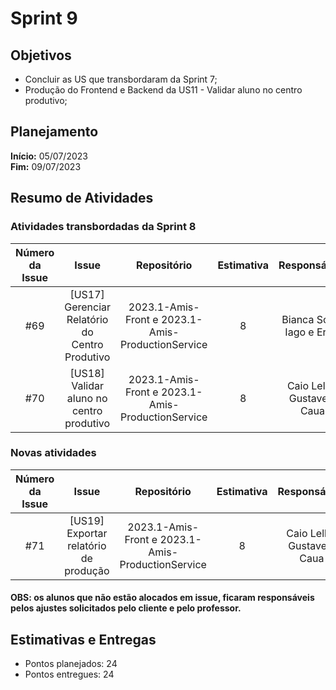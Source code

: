 # Sprint 9

## Objetivos

- Concluir as US que transbordaram da Sprint 7;
- Produção do Frontend e Backend da US11 - Validar aluno no centro produtivo;

## Planejamento
**Início:** 05/07/2023<br/>
**Fim:** 09/07/2023

## Resumo de Atividades


### Atividades transbordadas da Sprint 8

| Número da Issue |             Issue              |       Repositório       | Estimativa |           Responsáveis            |  Status   |
|:---------------:|:------------------------------:|:-----------------------:|:----------:|:---------------------------------:| :---: |
|       #69     |   [US17] Gerenciar Relatório do Centro Produtivo  |    2023.1-Amis-Front  e 2023.1-Amis-ProductionService  |     8      |     Bianca Sofia, Iago e Erick    |  Done |
|       #70     |   [US18] Validar aluno no centro produtivo   |    2023.1-Amis-Front  e 2023.1-Amis-ProductionService  |     8      |     Caio Lellis, Gustave e Caua    |  Done |



### Novas atividades
| Número da Issue |             Issue              |       Repositório       | Estimativa |           Responsáveis            |  Status   |
|:---------------:|:------------------------------:|:-----------------------:|:----------:|:---------------------------------:| :---: |
|       #71     |   [US19] Exportar relatório de produção   |    2023.1-Amis-Front  e 2023.1-Amis-ProductionService |     8      |     Caio Lellis, Gustave e Caua    |  Done |



#### OBS: os alunos que não estão alocados em issue, ficaram responsáveis pelos ajustes solicitados pelo cliente e pelo professor.


## Estimativas e Entregas
* Pontos planejados: 24
* Pontos entregues: 24
